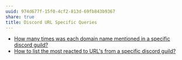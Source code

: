 ```yaml
---
uuid: 974d677f-15f0-4cf2-813d-69fb843b9367
share: true
title: Discord URL Specific Queries
---
```

- [How many times was each domain name mentioned in a specific discord guild?](/7164edc9-2cb5-4505-b30f-bb1664a6fe2f)
- [How to list the most reacted to URL's from a specific discord guild?](/2afa5525-8727-4032-8742-56a176e63c82)